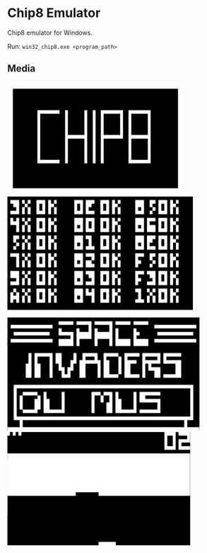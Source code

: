 # Chip8 Emulator
Chip8 emulator for Windows.

Run: `win32_chip8.exe <program_path>`

## Media
<p float="middle">
<img src="media/chip8.png" alt="chip8" width="%45" height="256"/>
<img src="media/opcode.png" alt="opcode" width="%45" height="256"/>
</p>
<p float="middle">
<img src="media/space_invaders.png" alt="space_invaders" width="%40" height="256"/>
<img src="media/brick.png" alt="brick" width="%45" height="256"/>
</p>
